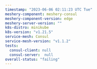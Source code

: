 ```yaml
---
timestamp: "2023-06-06 02:11:23 UTC Tue"
meshery-component: meshery-consul
meshery-component-version: edge
meshery-server-version: ""
k8s-distro: minikube
k8s-version: "v1.21.5"
service-mesh: Consul
service-mesh-version: "v1.1.2"
tests:
  consul-client: null
  consul-server:  null
overall-status: "failing"
---
```

